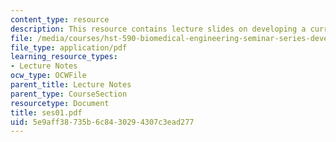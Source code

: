 ```yaml
---
content_type: resource
description: This resource contains lecture slides on developing a curriculum vitae.
file: /media/courses/hst-590-biomedical-engineering-seminar-series-developing-professional-skills-fall-2006/5e9aff38735b6c8430294307c3ead277_ses01.pdf
file_type: application/pdf
learning_resource_types:
- Lecture Notes
ocw_type: OCWFile
parent_title: Lecture Notes
parent_type: CourseSection
resourcetype: Document
title: ses01.pdf
uid: 5e9aff38-735b-6c84-3029-4307c3ead277
---
```

